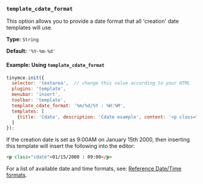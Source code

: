 ### `template_cdate_format`

This option allows you to provide a date format that all 'creation' date templates will use.

**Type:** `String`

**Default:** `'%Y-%m-%d'`

#### Example: Using `template_cdate_format`

```js
tinymce.init({
  selector: 'textarea',  // change this value according to your HTML
  plugins: 'template',
  menubar: 'insert',
  toolbar: 'template',
  template_cdate_format: '%m/%d/%Y : %H:%M',
  templates: [
    {title: 'Cdate', description: 'Cdate example', content: '<p class="cdate">This will be replaced with the creation date</p>'}
  ]
});
```

If the creation date is set as 9:00AM on January 15th 2000, then inserting this template will insert the following into the editor:

```html
<p class="cdate">01/15/2000 : 09:00</p>
```

For a list of available date and time formats, see: [Reference Date/Time formats](#referencedatetimeformats).

